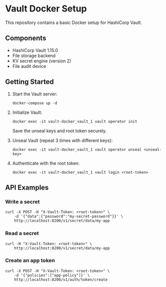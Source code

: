 # Vault Docker Setup

This repository contains a basic Docker setup for HashiCorp Vault.

## Components

- HashiCorp Vault 1.15.0
- File storage backend
- KV secret engine (version 2)
- File audit device

## Getting Started

1. Start the Vault server:
   ```
   docker-compose up -d
   ```

2. Initialize Vault:
   ```
   docker exec -it vault-docker_vault_1 vault operator init
   ```
   Save the unseal keys and root token securely.

3. Unseal Vault (repeat 3 times with different keys):
   ```
   docker exec -it vault-docker_vault_1 vault operator unseal <unseal-key>
   ```

4. Authenticate with the root token:
   ```
   docker exec -it vault-docker_vault_1 vault login <root-token>
   ```

## API Examples

### Write a secret
```
curl -X POST -H "X-Vault-Token: <root-token>" \
    -d '{"data":{"password":"my-secret-password"}}' \
    http://localhost:8200/v1/secret/data/my-app
```

### Read a secret
```
curl -H "X-Vault-Token: <root-token>" \
    http://localhost:8200/v1/secret/data/my-app
```

### Create an app token
```
curl -X POST -H "X-Vault-Token: <root-token>" \
    -d '{"policies":["app-policy"]}' \
    http://localhost:8200/v1/auth/token/create
``` 